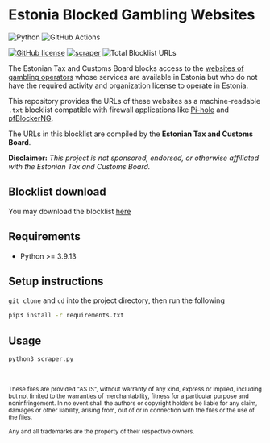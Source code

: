# Estonia Blocked Gambling Websites

![Python](https://img.shields.io/badge/Python-FFD43B?style=for-the-badge&logo=python&logoColor=blue)
![GitHub Actions](https://img.shields.io/badge/GitHub_Actions-2088FF?style=for-the-badge&logo=github-actions&logoColor=white)

[![GitHub license](https://img.shields.io/badge/LICENSE-BSD--3--CLAUSE-GREEN?style=for-the-badge)](LICENSE)
[![scraper](https://img.shields.io/github/workflow/status/elliotwutingfeng/Estonia-Blocked-Gambling-Websites/scraper?label=SCRAPER&style=for-the-badge)](https://github.com/elliotwutingfeng/Estonia-Blocked-Gambling-Websites/actions/workflows/scraper.yml)
<img src="https://img.shields.io/tokei/lines/github/elliotwutingfeng/Estonia-Blocked-Gambling-Websites?label=Total%20Blocklist%20URLS&style=for-the-badge" alt="Total Blocklist URLs"/>

The Estonian Tax and Customs Board blocks access to the [websites of gambling operators](https://www.emta.ee/ariklient/registreerimine-ettevotlus/hasartmangukorraldajale/blokeeritud-hasartmangu) whose services are available in Estonia but who do not have the required activity and organization license to operate in Estonia.

This repository provides the URLs of these websites as a machine-readable `.txt` blocklist compatible with firewall applications like [Pi-hole](https://pi-hole.net) and [pfBlockerNG](https://docs.netgate.com/pfsense/en/latest/packages/pfblocker.html).

The URLs in this blocklist are compiled by the **Estonian Tax and Customs Board**.

**Disclaimer:** _This project is not sponsored, endorsed, or otherwise affiliated with the Estonian Tax and Customs Board._

## Blocklist download

You may download the blocklist [here](blocklist.txt?raw=1)

## Requirements

-   Python >= 3.9.13

## Setup instructions

`git clone` and `cd` into the project directory, then run the following

```bash
pip3 install -r requirements.txt
```

## Usage

```bash
python3 scraper.py
```

&nbsp;

<sup>These files are provided "AS IS", without warranty of any kind, express or implied, including but not limited to the warranties of merchantability, fitness for a particular purpose and noninfringement. In no event shall the authors or copyright holders be liable for any claim, damages or other liability, arising from, out of or in connection with the files or the use of the files.</sup>

<sub>Any and all trademarks are the property of their respective owners.</sub>
